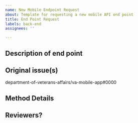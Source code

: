 ```yaml
---
name: New Mobile Endpoint Request
about: Template for requesting a new mobile API end point
title: End Point Request
labels: back-end
assignees: ''

---
```


## Description of end point
<!-- Please include a description of the endpoint and context. Why is this endpoint needed? What service is it pulling from and where does it fit in the mobile app? The description should be more
than a link to an issue.  -->


## Original issue(s)
department-of-veterans-affairs/va-mobile-app#0000


## Method Details
<!-- Fill out as much of this as possible. If you do not know of it it requires some discovery, please indicate that.

- [ ] Method: POST_PUT_GET_DELETE_ETC?
- [ ] Body/Params: add json or schema here
- [ ] Response: What should it return? Is there a schema or do we need to decide once we have the payload shape?
- [ ] What existing endpoints/resources does it leverage: Does this use a known endpoint in vets-api or approximate that? Does it call an EVSS or VAOS endpoint? What is that endpoint or do we need to find it?
  -->

## Reviewers?
<!-- add reviewers if you need -->
